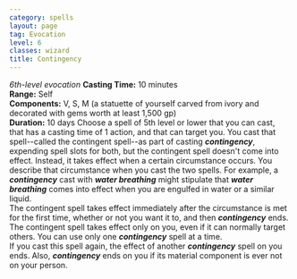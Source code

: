 ```yaml
---
category: spells
layout: page
tag: Evocation
level: 6
classes: wizard
title: Contingency 
---
```

_6th-level evocation_ 
**Casting Time:** 10 minutes    
**Range:** Self    
**Components:** V, S, M (a statuette of yourself carved from ivory and decorated with gems worth at least 1,500 gp)    
**Duration:** 10 days 
Choose a spell of 5th level or lower that you can cast, that has a casting time of 1 action, and that can target you. You cast that spell--called the contingent spell--as part of casting **_contingency_**, expending spell slots for both, but the contingent spell doesn't come into effect. Instead, it takes effect when a certain circumstance occurs. You describe that circumstance when you cast the two spells. For example, a **_contingency_** cast with **_water breathing_** might stipulate that **_water breathing_** comes into effect when you are engulfed in water or a similar liquid.    
The contingent spell takes effect immediately after the circumstance is met for the first time, whether or not you want it to, and then **_contingency_** ends. The contingent spell takes effect only on you, even if it can normally target others. You can use only one **_contingency_** spell at a time.    
If you cast this spell again, the effect of another **_contingency_** spell on you ends. Also, **_contingency_** ends on you if its material component is ever not on your person.
